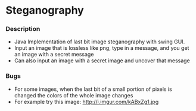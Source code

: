 # Steganography #

### Description ###

* Java Implementation of last bit image steganography with swing GUI.
* Input an image that is lossless like png, type in a message, and you get an image with a secret message
* Can also input an image with a secret image and uncover that message

### Bugs ###

* For some images, when the last bit of a small portion of pixels is changed the colors of the whole image changes
* For example try this image: http://i.imgur.com/kABxZg1.jpg